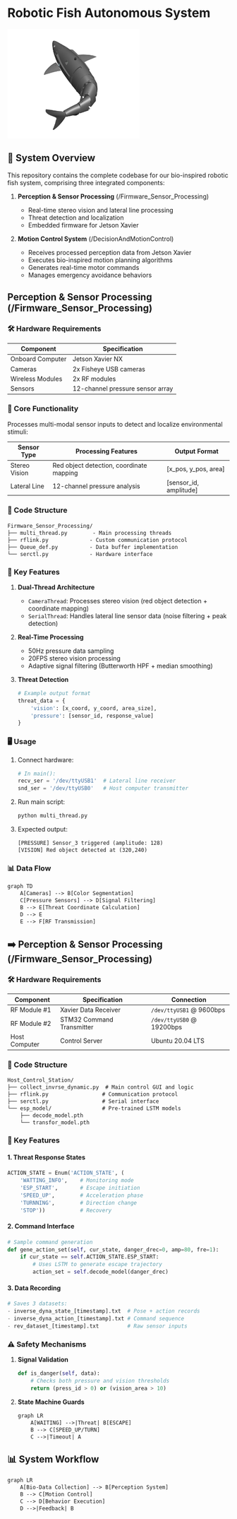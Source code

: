 
# Robotic Fish Autonomous System

<img src="roboticfish.png" alt="Robotic Fish System" width="300">


## 🌊 System Overview

This repository contains the complete codebase for our bio-inspired robotic fish system, comprising three integrated components:

1. **Perception & Sensor Processing** (/Firmware_Sensor_Processing)  
   - Real-time stereo vision and lateral line processing
   - Threat detection and localization
   - Embedded firmware for Jetson Xavier

2. **Motion Control System** (/DecisionAndMotionControl)  
   - Receives processed perception data from Jetson Xavier
   - Executes bio-inspired motion planning algorithms
   - Generates real-time motor commands
   - Manages emergency avoidance behaviors







## Perception & Sensor Processing (/Firmware_Sensor_Processing)

### 🛠 Hardware Requirements

| Component              | Specification                          |
|------------------------|----------------------------------------|
| Onboard Computer       | Jetson Xavier NX                       |
| Cameras                | 2x Fisheye USB cameras  |
| Wireless Modules       | 2x RF modules   |
| Sensors                | 12-channel pressure sensor array       |


### 📌 Core Functionality
Processes multi-modal sensor inputs to detect and localize environmental stimuli:

| Sensor Type       | Processing Features                  | Output Format           |
|-------------------|--------------------------------------|-------------------------|
| Stereo Vision     | Red object detection, coordinate mapping | [x_pos, y_pos, area] |
| Lateral Line      | 12-channel pressure analysis         | [sensor_id, amplitude] |

### 📂 Code Structure
```
Firmware_Sensor_Processing/
├── multi_thread.py        - Main processing threads
├── rflink.py             - Custom communication protocol
├── Queue_def.py          - Data buffer implementation
└── serctl.py             - Hardware interface
```

### 🚀 Key Features

1. **Dual-Thread Architecture**  
   - `CameraThread`: Processes stereo vision (red object detection + coordinate mapping)
   - `SerialThread`: Handles lateral line sensor data (noise filtering + peak detection)

2. **Real-Time Processing**  
   - 50Hz pressure data sampling
   - 20FPS stereo vision processing
   - Adaptive signal filtering (Butterworth HPF + median smoothing)

3. **Threat Detection**  
   ```python
   # Example output format
   threat_data = {
       'vision': [x_coord, y_coord, area_size],
       'pressure': [sensor_id, response_value]
   }
   ```

### 🖥 Usage

1. Connect hardware:
   ```python
   # In main():
   recv_ser = '/dev/ttyUSB1'  # Lateral line receiver
   snd_ser = '/dev/ttyUSB0'   # Host computer transmitter
   ```

2. Run main script:
   ```bash
   python multi_thread.py
   ```

3. Expected output:
   ```
   [PRESSURE] Sensor_3 triggered (amplitude: 128)
   [VISION] Red object detected at (320,240) 
   ```

### 📊 Data Flow

```mermaid
graph TD
    A[Cameras] --> B[Color Segmentation]
    C[Pressure Sensors] --> D[Signal Filtering]
    B --> E[Threat Coordinate Calculation]
    D --> E
    E --> F[RF Transmission]
```






## ➡️ Perception & Sensor Processing (/Firmware_Sensor_Processing)

### 🛠 Hardware Requirements

| Component              | Specification                          | Connection           |
|-----------------------|---------------------------------------|---------------------|
| RF Module #1          | Xavier Data Receiver                  | `/dev/ttyUSB1` @ 9600bps |
| RF Module #2          | STM32 Command Transmitter             | `/dev/ttyUSB0` @ 19200bps |
| Host Computer         | Control Server                        | Ubuntu 20.04 LTS    |

### 📂 Code Structure

```
Host_Control_Station/
├── collect_invrse_dynamic.py  # Main control GUI and logic
├── rflink.py                 # Communication protocol
├── serctl.py                 # Serial interface
└── esp_model/                # Pre-trained LSTM models
    ├── decode_model.pth
    └── transfor_model.pth
```

### 🔌 Key Features

#### 1. Threat Response States
```python
ACTION_STATE = Enum('ACTION_STATE', (
    'WATTING_INFO',    # Monitoring mode
    'ESP_START',       # Escape initiation
    'SPEED_UP',        # Acceleration phase
    'TURNNING',        # Direction change
    'STOP'))           # Recovery
```

#### 2. Command Interface
```python
# Sample command generation
def gene_action_set(self, cur_state, danger_drec=0, amp=80, fre=1):
    if cur_state == self.ACTION_STATE.ESP_START:
        # Uses LSTM to generate escape trajectory
        action_set = self.decode_model(danger_drec)
```

#### 3. Data Recording
```python
# Saves 3 datasets:
- inverse_dyna_state_[timestamp].txt  # Pose + action records
- inverse_dyna_action_[timestamp].txt # Command sequence  
- rev_dataset_[timestamp].txt         # Raw sensor inputs
```
### ⚠️ Safety Mechanisms

1. **Signal Validation**
   ```python
   def is_danger(self, data):
       # Checks both pressure and vision thresholds
       return (press_id > 0) or (vision_area > 10)
   ```

2. **State Machine Guards**
   ```mermaid
   graph LR
       A[WAITING] -->|Threat| B[ESCAPE]
       B --> C[SPEED_UP/TURN]
       C -->|Timeout| A
   ```




## 📊 System Workflow
```mermaid
graph LR
    A[Bio-Data Collection] --> B[Perception System]
    B --> C[Motion Control]
    C --> D[Behavior Execution]
    D -->|Feedback| B
```
